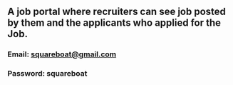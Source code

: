 ## A job portal where recruiters can see job posted by them and the applicants who applied for the Job.

### Email: squareboat@gmail.com
### Password: squareboat
